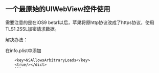## 一个最原始的UIWebView控件使用

需要注意的是在iOS9 beta1以后，苹果将原http协议改成了https协议，使用TLS1.2SSL加密请求数据。

解决办法： 

在info.plist中添加

```<key>NSAppTransportSecurity</key><dict>
	<key>NSAllowsArbitraryLoads</key>
	<true/></dict>
	```
